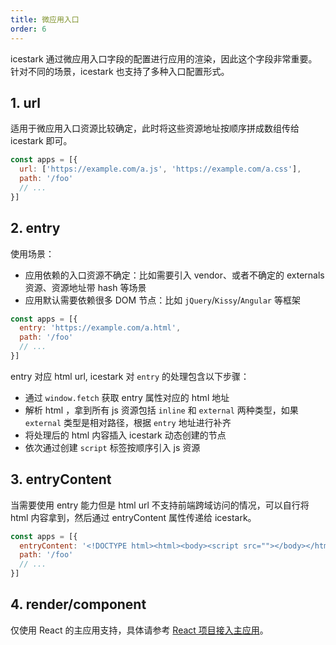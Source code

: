 ```yaml
---
title: 微应用入口
order: 6
---
```


icestark 通过微应用入口字段的配置进行应用的渲染，因此这个字段非常重要。针对不同的场景，icestark 也支持了多种入口配置形式。

## 1. url

适用于微应用入口资源比较确定，此时将这些资源地址按顺序拼成数组传给 icestark 即可。

```js
const apps = [{
  url: ['https://example.com/a.js', 'https://example.com/a.css'],
  path: '/foo'
  // ...
}]
```

## 2. entry

使用场景：

- 应用依赖的入口资源不确定：比如需要引入 vendor、或者不确定的 externals 资源、资源地址带 hash 等场景
- 应用默认需要依赖很多 DOM 节点：比如 `jQuery`/`Kissy`/`Angular` 等框架

```js
const apps = [{
  entry: 'https://example.com/a.html',
  path: '/foo'
  // ...
}]
```

entry 对应 html url, icestark 对 `entry` 的处理包含以下步骤：

- 通过 `window.fetch` 获取 entry 属性对应的 html 地址
- 解析 html ，拿到所有 js 资源包括 `inline` 和 `external` 两种类型，如果 `external` 类型是相对路径，根据 `entry` 地址进行补齐
- 将处理后的 html 内容插入 icestark 动态创建的节点
- 依次通过创建 `script` 标签按顺序引入 js 资源

## 3. entryContent

当需要使用 entry 能力但是 html url 不支持前端跨域访问的情况，可以自行将 html 内容拿到，然后通过 entryContent 属性传递给 icestark。

```js
const apps = [{
  entryContent: '<!DOCTYPE html><html><body><script src=""></body></html>',
  path: '/foo'
  // ...
}]
```

## 4. render/component

仅使用 React 的主应用支持，具体请参考 [React 项目接入主应用](/docs/icestark/guide/framework-app)。
